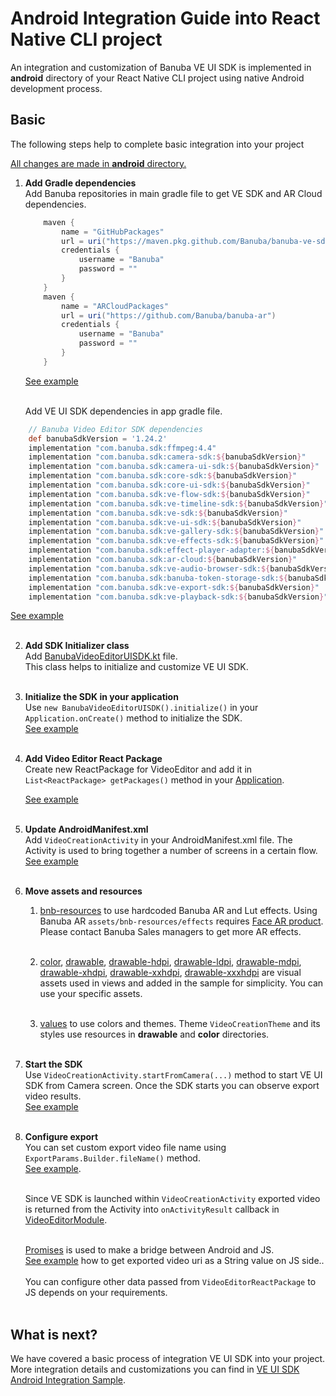 # Android Integration Guide into React Native CLI project

An integration and customization of Banuba VE UI SDK is implemented in **android** directory
of your React Native CLI project using native Android development process.

## Basic
The following steps help to complete basic integration into your project

<ins>All changes are made in **android** directory.</ins>
1. __Add Gradle dependencies__ </br>
    Add Banuba repositories in main gradle file to get VE SDK and AR Cloud dependencies.
    ```groovy
        maven {
            name = "GitHubPackages"
            url = uri("https://maven.pkg.github.com/Banuba/banuba-ve-sdk")
            credentials {
                username = "Banuba"
                password = ""
            }
        }
        maven {
            name = "ARCloudPackages"
            url = uri("https://github.com/Banuba/banuba-ar")
            credentials {
                username = "Banuba"
                password = ""
            }
        }
    ```
    [See example](https://github.com/Banuba/ve-sdk-react-native-cli-integration-sample/blob/master/android/build.gradle#L55)</br><br>
    
   Add VE UI SDK dependencies in app gradle file. 
```groovy
    // Banuba Video Editor SDK dependencies
    def banubaSdkVersion = '1.24.2'
    implementation "com.banuba.sdk:ffmpeg:4.4"
    implementation "com.banuba.sdk:camera-sdk:${banubaSdkVersion}"
    implementation "com.banuba.sdk:camera-ui-sdk:${banubaSdkVersion}"
    implementation "com.banuba.sdk:core-sdk:${banubaSdkVersion}"
    implementation "com.banuba.sdk:core-ui-sdk:${banubaSdkVersion}"
    implementation "com.banuba.sdk:ve-flow-sdk:${banubaSdkVersion}"
    implementation "com.banuba.sdk:ve-timeline-sdk:${banubaSdkVersion}"
    implementation "com.banuba.sdk:ve-sdk:${banubaSdkVersion}"
    implementation "com.banuba.sdk:ve-ui-sdk:${banubaSdkVersion}"
    implementation "com.banuba.sdk:ve-gallery-sdk:${banubaSdkVersion}"
    implementation "com.banuba.sdk:ve-effects-sdk:${banubaSdkVersion}"
    implementation "com.banuba.sdk:effect-player-adapter:${banubaSdkVersion}"
    implementation "com.banuba.sdk:ar-cloud:${banubaSdkVersion}"
    implementation "com.banuba.sdk:ve-audio-browser-sdk:${banubaSdkVersion}"
    implementation "com.banuba.sdk:banuba-token-storage-sdk:${banubaSdkVersion}"
    implementation "com.banuba.sdk:ve-export-sdk:${banubaSdkVersion}"
    implementation "com.banuba.sdk:ve-playback-sdk:${banubaSdkVersion}"
   ```
   [See example](https://github.com/Banuba/ve-sdk-react-native-cli-integration-sample/blob/master/android/app/build.gradle#L310)</br><br>

2. __Add SDK Initializer class__ </br>
   Add [BanubaVideoEditorUISDK.kt](https://github.com/Banuba/ve-sdk-react-native-cli-integration-sample/blob/master/android/app/src/main/java/com/vesdkreactnativecliintegrationsample/BanubaVideoEditorUISDK.kt) file.</br>
   This class helps to initialize and customize VE UI SDK.</br><br>

3. __Initialize the SDK in your application__ </br>
   Use ```new BanubaVideoEditorUISDK().initialize()``` in your ```Application.onCreate()``` method to initialize the SDK.</br>
   [See example](https://github.com/Banuba/ve-sdk-react-native-cli-integration-sample/blob/master/android/app/src/main/java/com/vesdkreactnativecliintegrationsample/MainApplication.java#L66)</br><br>

4. __Add Video Editor React Package__ </br>
   Create new ReactPackage for VideoEditor and add it in ```List<ReactPackage> getPackages()``` method in your [Application](https://github.com/Banuba/ve-sdk-react-native-cli-integration-sample/blob/master/android/app/src/main/java/com/vesdkreactnativecliintegrationsample/MainApplication.java#L31). 

   [See example](https://github.com/Banuba/ve-sdk-react-native-cli-integration-sample/blob/master/android/app/src/main/java/com/vesdkreactnativecliintegrationsample/VideoEditorReactPackage.kt)</br><br>

5. __Update AndroidManifest.xml__ </br>
   Add ```VideoCreationActivity``` in your AndroidManifest.xml file. The Activity is used to bring together a number of screens in a certain flow.</br>
   [See example](https://github.com/Banuba/ve-sdk-react-native-cli-integration-sample/blob/master/android/app/src/main/AndroidManifest.xml#L47)</br><br>

6. __Move assets and resources__</br>
    1. [bnb-resources](https://github.com/Banuba/ve-sdk-react-native-cli-integration-sample/tree/master/android/app/src/main/assets/bnb-resources) to use hardcoded Banuba AR and Lut effects.
       Using Banuba AR ```assets/bnb-resources/effects``` requires [Face AR product](https://docs.banuba.com/face-ar-sdk-v1). Please contact Banuba Sales managers to get more AR effects.<br></br>

    2. [color](https://github.com/Banuba/ve-sdk-react-native-cli-integration-sample/tree/master/android/app/src/main/res/color),
       [drawable](https://github.com/Banuba/ve-sdk-react-native-cli-integration-sample/tree/master/android/app/src/main/res/drawable),
       [drawable-hdpi](https://github.com/Banuba/ve-sdk-react-native-cli-integration-sample/tree/master/android/app/src/main/res/drawable-hdpi),
       [drawable-ldpi](https://github.com/Banuba/ve-sdk-react-native-cli-integration-sample/tree/master/android/app/src/main/res/drawable-ldpi),
       [drawable-mdpi](https://github.com/Banuba/ve-sdk-react-native-cli-integration-sample/tree/master/android/app/src/main/res/drawable-mdpi),
       [drawable-xhdpi](https://github.com/Banuba/ve-sdk-react-native-cli-integration-sample/tree/master/android/app/src/main/res/drawable-xhdpi),
       [drawable-xxhdpi](https://github.com/Banuba/ve-sdk-react-native-cli-integration-sample/tree/master/android/app/src/main/res/drawable-xxhdpi),
       [drawable-xxxhdpi](https://github.com/Banuba/ve-sdk-react-native-cli-integration-sample/tree/master/android/app/src/main/res/drawable-xxxhdpi) are visual assets used in views and added in the sample for simplicity. You can use your specific assets.<br></br>

    3. [values](https://github.com/Banuba/ve-sdk-react-native-cli-integration-sample/tree/master/android/app/src/main/res/values) to use colors and themes. Theme ```VideoCreationTheme``` and its styles use resources in **drawable** and **color** directories.<br></br>

7. __Start the SDK__ </br>
   Use ```VideoCreationActivity.startFromCamera(...)``` method to start VE UI SDK from Camera screen.
   Once the SDK starts you can observe export video results.</br>
   [See example](https://github.com/Banuba/ve-sdk-react-native-cli-integration-sample/blob/main/android/app/src/main/kotlin/com/banuba/flutter/flutter_ve_sdk/MainActivity.kt)</br><br>

8. __Configure export__</br>
   You can set custom export video file name using ```ExportParams.Builder.fileName()``` method.<br>
   [See example](https://github.com/Banuba/ve-sdk-react-native-cli-integration-sample/blob/main/android/app/src/main/java/com/vesdkreactnativeintegrationsample/videoeditor/export/IntegrationAppExportParamsProvider.kt#L41).<br></br>

   Since VE SDK is launched within ```VideoCreationActivity``` exported video is returned from the Activity into ```onActivityResult``` callback
   in [VideoEditorModule](https://github.com/Banuba/ve-sdk-react-native-cli-integration-sample/blob/master/android/app/src/main/java/com/vesdkreactnativecliintegrationsample/VideoEditorReactPackage.kt#L28).</br><br>

   [Promises](https://reactnative.dev/docs/native-modules-android#promises) is used to make a bridge between Android and JS.<br>
   [See example](https://github.com/Banuba/ve-sdk-react-native-cli-integration-sample/blob/main/App.js#L37)
   how to get exported video uri as a String value on JS side..<br></br>
   You can configure other data passed from ```VideoEditorReactPackage``` to JS depends on your requirements.<br></br>

## What is next?

We have covered a basic process of integration VE UI SDK into your project.
More integration details and customizations you can find in [VE UI SDK Android Integration Sample](https://github.com/Banuba/ve-sdk-android-integration-sample).